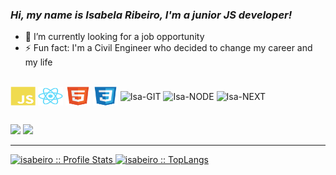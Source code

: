 ### *Hi, my name is Isabela Ribeiro, I'm a junior JS developer!*

- 🔭 I’m currently looking for a job opportunity
- ⚡ Fun fact: I'm a Civil Engineer who decided to change my career and my life

<div style="display: inline_block"><br>
  <img align="center" alt="Isa-Js" height="30" width="40" src="https://raw.githubusercontent.com/devicons/devicon/master/icons/javascript/javascript-plain.svg">
  <img align="center" alt="Isa-React" height="30" width="40" src="https://raw.githubusercontent.com/devicons/devicon/master/icons/react/react-original.svg">
  <img align="center" alt="Isa-HTML" height="30" width="40" src="https://raw.githubusercontent.com/devicons/devicon/master/icons/html5/html5-original.svg">
  <img align="center" alt="Isa-CSS" height="30" width="40" src="https://raw.githubusercontent.com/devicons/devicon/master/icons/css3/css3-original.svg">
   <img align="center" alt="Isa-GIT" height="30" width="40" src="https://cdn.jsdelivr.net/gh/devicons/devicon/icons/git/git-plain-wordmark.svg" />
   <img align="center" alt="Isa-NODE" height="30" width="40" src="https://cdn.jsdelivr.net/gh/devicons/devicon/icons/nodejs/nodejs-plain-wordmark.svg"/>
   <img align="center" alt="Isa-NEXT" height="30" width="40" src="https://cdn.jsdelivr.net/gh/devicons/devicon/icons/nextjs/nextjs-line.svg"/>
  
  ##
 
<div>
  <a href = "mailto:r_isabela@outlook.com"><img src="https://img.shields.io/badge/Microsoft_Outlook-0078D4?style=for-the-badge&logo=microsoft-outlook&logoColor=white" target="_blank"></a>
  <a href="https://www.linkedin.com/in/devisabelaribeiro/" target="_blank"><img src="https://img.shields.io/badge/-LinkedIn-%230077B5?style=for-the-badge&logo=linkedin&logoColor=white" target="_blank"></a> 
</div>

** **
<p>
  <a href="https://github.com/isabeiro">
    <img width="400px" src="https://github-readme-stats.vercel.app/api?username=isabeiro&show_icons=true&theme=nightowl" alt="isabeiro :: Profile Stats" />
    <img width="400px" src="https://github-readme-stats.vercel.app/api/top-langs/?username=isabeiro&langs_count=6&theme=nightowl&layout=compact" alt="isabeiro :: TopLangs" />
 </a>
</p>

